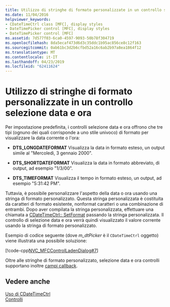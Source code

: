 ```yaml
---
title: Utilizzo di stringhe di formato personalizzate in un controllo selezione data e ora
ms.date: 11/04/2016
helpviewer_keywords:
- CDateTimeCtrl class [MFC], display styles
- DateTimePicker control [MFC], display styles
- DateTimePicker control [MFC]
ms.assetid: 7d577f03-6ca0-4597-9093-50b78f304719
ms.openlocfilehash: 8da5ecaf473d6d3c35ddc1b95ac856ce8c12f163
ms.sourcegitcommit: 0ab61bc3d2b6cfbd52a16c6ab2b97a8ea1864f12
ms.translationtype: MT
ms.contentlocale: it-IT
ms.lasthandoff: 04/23/2019
ms.locfileid: "62411624"
---
```

# <a name="using-custom-format-strings-in-a-date-and-time-picker-control"></a>Utilizzo di stringhe di formato personalizzate in un controllo selezione data e ora

Per impostazione predefinita, i controlli selezione data e ora offrono che tre tipi (ognuno dei quali corrisponde a uno stile univoco) di formato per visualizzare la data corrente o l'ora:

- **DTS_LONGDATEFORMAT** Visualizza la data in formato esteso, un output simile al "Mercoledì, 3 gennaio 2000".

- **DTS_SHORTDATEFORMAT** Visualizza la data in formato abbreviato, di output, ad esempio "1/3/00".

- **DTS_TIMEFORMAT** Visualizza il tempo in formato esteso, un output, ad esempio "5:31:42 PM".

Tuttavia, è possibile personalizzare l'aspetto della data o ora usando una stringa di formato personalizzato. Questa stringa personalizzata è costituita da caratteri di formato esistente, nonformat caratteri o una combinazione di entrambi. Dopo aver compilata la stringa personalizzata, effettuare una chiamata a [CDateTimeCtrl:: SetFormat](../mfc/reference/cdatetimectrl-class.md#setformat) passando la stringa personalizzata. Il controllo di selezione data e ora verrà quindi visualizzato il valore corrente usando la stringa di formato personalizzato.

Esempio di codice seguente (dove *m_dtPicker* è il `CDateTimeCtrl` oggetto) viene illustrata una possibile soluzione:

[!code-cpp[NVC_MFCControlLadenDialog#7](../mfc/codesnippet/cpp/using-custom-format-strings-in-a-date-and-time-picker-control_1.cpp)]

Oltre alle stringhe di formato personalizzato, selezione data e ora controlli supportano inoltre [campi callback](../mfc/using-callback-fields-in-a-date-and-time-picker-control.md).

## <a name="see-also"></a>Vedere anche

[Uso di CDateTimeCtrl](../mfc/using-cdatetimectrl.md)<br/>
[Controlli](../mfc/controls-mfc.md)
